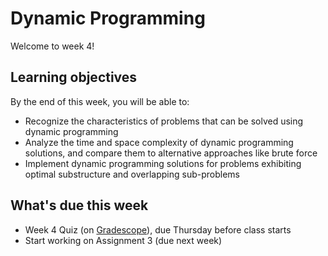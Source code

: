 # Dynamic Programming

Welcome to week 4!

## Learning objectives

By the end of this week, you will be able to:

- Recognize the characteristics of problems that can be solved using dynamic programming
- Analyze the time and space complexity of dynamic programming solutions, and compare them to alternative approaches like brute force
- Implement dynamic programming solutions for problems exhibiting optimal substructure and overlapping sub-problems

## What's due this week

- Week 4 Quiz (on [Gradescope](https://www.gradescope.com/)), due Thursday before class starts
- Start working on Assignment 3 (due next week)
